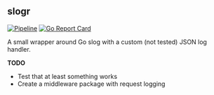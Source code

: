 ## slogr

[![Pipeline](https://github.com/lillrurre/slogr/actions/workflows/github.yml/badge.svg)](https://github.com/lillrurre/slogr/actions/workflows/github.yml)
[![Go Report Card](https://goreportcard.com/badge/github.com/lillrurre/slogr)](https://goreportcard.com/report/github.com/lillrurre/slogr)

A small wrapper around Go slog with a custom (not tested) JSON log handler.

**TODO**
- Test that at least something works
- Create a middleware package with request logging
